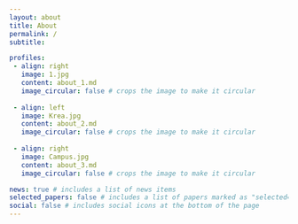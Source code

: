 ```yaml
---
layout: about
title: About
permalink: /
subtitle: 

profiles:
 - align: right
   image: 1.jpg
   content: about_1.md
   image_circular: false # crops the image to make it circular
  
 - align: left
   image: Krea.jpg
   content: about_2.md
   image_circular: false # crops the image to make it circular
   
 - align: right
   image: Campus.jpg
   content: about_3.md
   image_circular: false # crops the image to make it circular

news: true # includes a list of news items
selected_papers: false # includes a list of papers marked as "selected={true}"
social: false # includes social icons at the bottom of the page
---
```

